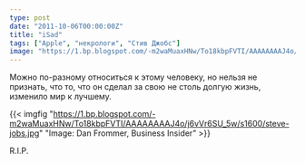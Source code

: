 ```yaml
---
type: post
date: "2011-10-06T00:00:00Z"
title: "iSad"
tags: ["Apple", "некрологи", "Стив Джобс"]
image: "https://1.bp.blogspot.com/-m2waMuaxHNw/To18kbpFVTI/AAAAAAAAJ4o/j6vVr6SU_5w/s1600/steve-jobs.jpg"
---
```


Можно по-разному относиться к этому человеку, но нельзя не признать, что то, что он сделал за свою не столь долгую жизнь, изменило мир к лучшему.

<!--more-->

{{< imgfig "https://1.bp.blogspot.com/-m2waMuaxHNw/To18kbpFVTI/AAAAAAAAJ4o/j6vVr6SU_5w/s1600/steve-jobs.jpg" "Image: Dan Frommer, Business Insider" >}}

R.I.P.
